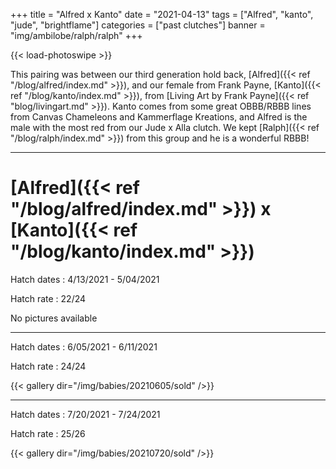 +++
title = "Alfred x Kanto"
date = "2021-04-13"
tags = ["Alfred", "kanto", "jude", "brightflame"]
categories = ["past clutches"]
banner = "img/ambilobe/ralph/ralph"
+++

{{< load-photoswipe >}}

This pairing was between our third generation hold back, [Alfred]({{< ref "/blog/alfred/index.md" >}}), and our female from Frank Payne, [Kanto]({{< ref "/blog/kanto/index.md" >}}), from [Living Art by Frank Payne]({{< ref "blog/livingart.md" >}}). Kanto comes from some great OBBB/RBBB lines from Canvas Chameleons and Kammerflage Kreations, and Alfred is the male with the most red from our Jude x Alla clutch. We kept [Ralph]({{< ref "/blog/ralph/index.md" >}}) from this group and he is a wonderful RBBB!

---

# [Alfred]({{< ref "/blog/alfred/index.md" >}}) x [Kanto]({{< ref "/blog/kanto/index.md" >}})

Hatch dates
: 4/13/2021 - 5/04/2021

Hatch rate
: 22/24

No pictures available

---

Hatch dates
: 6/05/2021 - 6/11/2021

Hatch rate
: 24/24

{{< gallery dir="/img/babies/20210605/sold" />}}

---

Hatch dates
: 7/20/2021 - 7/24/2021

Hatch rate
: 25/26

{{< gallery dir="/img/babies/20210720/sold" />}}